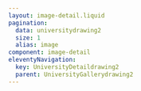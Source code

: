 ```yaml
---
layout: image-detail.liquid
pagination:
  data: universitydrawing2
  size: 1
  alias: image
component: image-detail
eleventyNavigation:
  key: UniversityDetaildrawing2
  parent: UniversityGallerydrawing2
---
```

